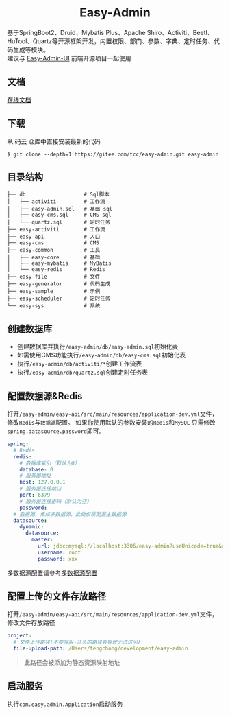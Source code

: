 <h1 align="center">Easy-Admin</h1>

<div align="center">

</div>

基于SpringBoot2、Druid、Mybatis Plus、Apache Shiro、Activiti、Beetl、HuTool、Quartz等开源框架开发，内置权限、部门、参数、字典、定时任务、代码生成等模块。  
建议与 [Easy-Admin-UI](https://gitee.com/tcc/easy-admin-ui) 前端开源项目一起使用
## 文档
[在线文档](http://ea-doc.easy-frame.top/ '在线文档')

## 下载

从 码云 仓库中直接安装最新的代码

```
$ git clone --depth=1 https://gitee.com/tcc/easy-admin.git easy-admin
```

## 目录结构

```
├── db                   # Sql脚本
│   ├── activiti         # 工作流
│   ├── easy-admin.sql   # 基础 sql
│   ├── easy-cms.sql     # CMS sql
│   └── quartz.sql       # 定时任务
├── easy-activiti        # 工作流
├── easy-api             # 入口
├── easy-cms             # CMS
├── easy-common          # 工具
│   ├── easy-core        # 基础
│   ├── easy-mybatis     # MyBatis
│   └── easy-redis       # Redis
├── easy-file            # 文件
├── easy-generator       # 代码生成
├── easy-sample          # 示例
├── easy-scheduler       # 定时任务
└── easy-sys             # 系统
```

## 创建数据库

- 创建数据库并执行`/easy-admin/db/easy-admin.sql`初始化表
- 如需使用CMS功能执行`/easy-admin/db/easy-cms.sql`初始化表
- 执行`/easy-admin/db/activiti/*`创建工作流表
- 执行`/easy-admin/db/quartz.sql`创建定时任务表

## 配置数据源&Redis

打开`/easy-admin/easy-api/src/main/resources/application-dev.yml`文件，修改`Redis`与`数据源`配置。 如果你使用默认的参数安装的`Redis`和`MySQL`
只需修改`spring.datasource.password`即可。

```yaml {19}
spring:
  # Redis
  redis:
    # 数据库索引（默认为0）
    database: 0
    # 服务器地址
    host: 127.0.0.1
    # 服务器连接端口
    port: 6379
    # 服务器连接密码（默认为空）
    password:
  # 数据源，集成多数据源，此处仅需配置主数据源
  datasource:
    dynamic:
      datasource:
        master:
          url: jdbc:mysql://localhost:3306/easy-admin?useUnicode=true&characterEncoding=utf-8&useSSL=false&allowMulQueries=true&allowMultiQueries=true&serverTimezone=Asia/Shanghai&allowPublicKeyRetrieval=true&nullDatabaseMeansCurrent=true&useInformationSchema=true
          username: root
          password: xxx
```
多数据源配置请参考[多数据源配置](xxx, '多数据源配置')
## 配置上传的文件存放路径

打开`/easy-admin/easy-api/src/main/resources/application-dev.yml`文件，修改文件存放路径

```yaml {3}
project:
  # 文件上传路径(不要写以~开头的路径会导致无法访问)
  file-upload-path: /Users/tengchong/development/easy-admin
```

> 此路径会被添加为静态资源映射地址

## 启动服务

执行`com.easy.admin.Application`启动服务